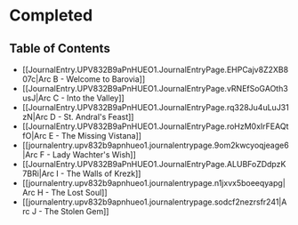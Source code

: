 # Completed

## Table of Contents

- [[JournalEntry.UPV832B9aPnHUEO1.JournalEntryPage.EHPCajv8Z2XB807c|Arc B - Welcome to Barovia]]
- [[JournalEntry.UPV832B9aPnHUEO1.JournalEntryPage.vRNEfSoGAOth3usJ|Arc C - Into the Valley]]
- [[JournalEntry.UPV832B9aPnHUEO1.JournalEntryPage.rq328Ju4uLuJ31zN|Arc D - St. Andral's Feast]]
- [[JournalEntry.UPV832B9aPnHUEO1.JournalEntryPage.roHzM0xIrFEAQtfO|Arc E - The Missing Vistana]]
- [[journalentry.upv832b9apnhueo1.journalentrypage.9om2kwcyoqjeage6|Arc F - Lady Wachter's Wish]]
- [[JournalEntry.UPV832B9aPnHUEO1.JournalEntryPage.ALUBFoZDdpzK7BRi|Arc I - The Walls of Krezk]]
- [[journalentry.upv832b9apnhueo1.journalentrypage.n1jxvx5boeeqyapg|Arc H - The Lost Soul]]
- [[journalentry.upv832b9apnhueo1.journalentrypage.sodcf2nezrsfr241|Arc J - The Stolen Gem]]
